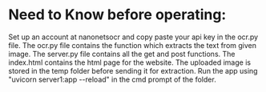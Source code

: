 # Need to Know before operating:
Set up an account at nanonetsocr and copy paste your api key in the ocr.py file.
The ocr.py file contains the function which extracts the text from given image.
The server.py file contains all the get and post functions.
The index.html contains the html page for the website.
The uploaded image is stored in the temp folder before sending it for extraction.
Run the app using "uvicorn server1:app --reload" in the cmd prompt of the folder.

